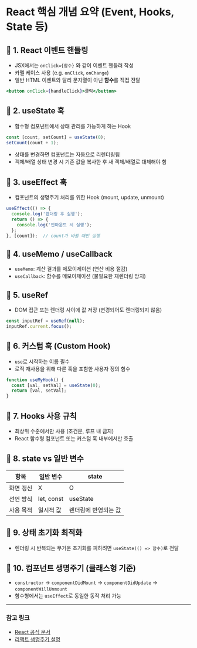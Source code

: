 # React 핵심 개념 요약 (Event, Hooks, State 등)

## 📌 1. React 이벤트 핸들링
- JSX에서는 `onClick={함수}` 와 같이 이벤트 핸들러 작성
- 카멜 케이스 사용 (e.g. `onClick`, `onChange`)
- 일반 HTML 이벤트와 달리 문자열이 아닌 **함수**를 직접 전달

```jsx
<button onClick={handleClick}>클릭</button>
```

## 📌 2. useState 훅
- 함수형 컴포넌트에서 상태 관리를 가능하게 하는 Hook
```jsx
const [count, setCount] = useState(0);
setCount(count + 1);
```
- 상태를 변경하면 컴포넌트는 자동으로 리렌더링됨
- 객체/배열 상태 변경 시 기존 값을 복사한 후 새 객체/배열로 대체해야 함

## 📌 3. useEffect 훅
- 컴포넌트의 생명주기 처리를 위한 Hook (mount, update, unmount)
```jsx
useEffect(() => {
  console.log('렌더링 후 실행');
  return () => {
    console.log('언마운트 시 실행');
  };
}, [count]);  // count가 바뀔 때만 실행
```

## 📌 4. useMemo / useCallback
- `useMemo`: 계산 결과를 메모이제이션 (연산 비용 절감)
- `useCallback`: 함수를 메모이제이션 (불필요한 재렌더링 방지)

## 📌 5. useRef
- DOM 접근 또는 렌더링 사이에 값 저장 (변경되어도 렌더링되지 않음)
```jsx
const inputRef = useRef(null);
inputRef.current.focus();
```

## 📌 6. 커스텀 훅 (Custom Hook)
- `use`로 시작하는 이름 필수
- 로직 재사용을 위해 다른 훅을 포함한 사용자 정의 함수

```js
function useMyHook() {
  const [val, setVal] = useState(0);
  return [val, setVal];
}
```

## 📌 7. Hooks 사용 규칙
- 최상위 수준에서만 사용 (조건문, 루프 내 금지)
- React 함수형 컴포넌트 또는 커스텀 훅 내부에서만 호출

## 📌 8. state vs 일반 변수
| 항목 | 일반 변수 | state |
|------|-----------|-------|
| 화면 갱신 | X | O |
| 선언 방식 | let, const | useState |
| 사용 목적 | 일시적 값 | 렌더링에 반영되는 값 |

## 📌 9. 상태 초기화 최적화
- 렌더링 시 반복되는 무거운 초기화를 피하려면 `useState(() => 함수)`로 전달

## 📌 10. 컴포넌트 생명주기 (클래스형 기준)
- `constructor` → `componentDidMount` → `componentDidUpdate` → `componentWillUnmount`
- 함수형에서는 `useEffect`로 동일한 동작 처리 가능

---

### 참고 링크
- [React 공식 문서](https://react.dev/)
- [리액트 생명주기 설명](https://react-ko.dev/)

